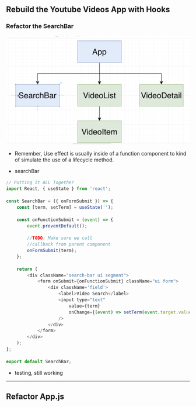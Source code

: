 ## Rebuild the Youtube Videos App with Hooks


### Refactor the SearchBar


![](img/2021-01-25-23-15-20.png)


- Remember, Use effect is usually inside of a function component to kind of simulate the use of a lifecycle method.


- searchBar


```js
// Putting it ALL Together
import React, { useState } from 'react';

const SearchBar = ({ onFormSubmit }) => {
    const [term, setTerm] = useState('');

    const onFunctionSubmit = (event) => {
        event.preventDefault();

        //TODO: Make sure we call
        //callback from parent component
        onFormSubmit(term);
    };

    return (
        <div className="search-bar ui segment">
            <form onSubmit={onFunctionSubmit} className="ui form">
                <div className='field'>
                    <label>Video Search</label>
                    <input type="text"
                        value={term}
                        onChange={(event) => setTerm(event.target.value)}
                    />
                </div>
            </form>
        </div>
    );
};

export default SearchBar;
```


- testing, still working

-----

## Refactor App.js


















































